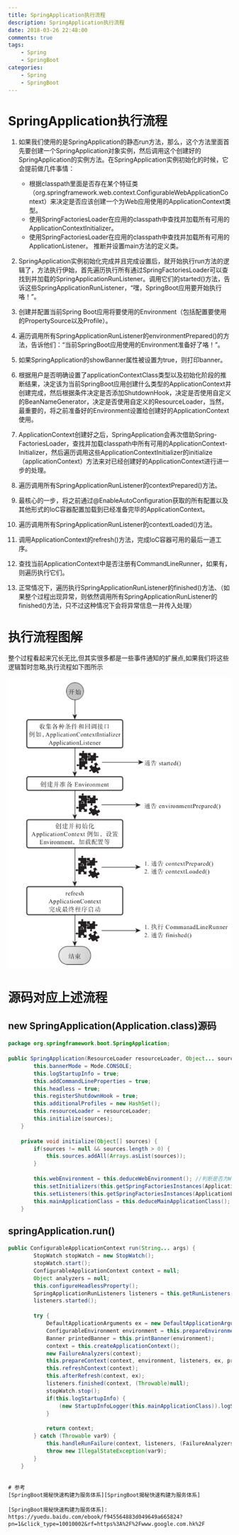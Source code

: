 ```yaml
---
title: SpringApplication执行流程
description: SpringApplication执行流程
date: 2018-03-26 22:48:00
comments: true
tags: 
    - Spring  
    - SpringBoot
categories:
    - Spring
    - SpringBoot
---
```

# SpringApplication执行流程
1. 如果我们使用的是SpringApplication的静态run方法，那么，这个方法里面首先要创建一个SpringApplication对象实例，然后调用这个创建好的SpringApplication的实例方法。在SpringApplication实例初始化的时候，它会提前做几件事情：
    - 根据classpath里面是否存在某个特征类（org.springframework.web.context.ConfigurableWebApplicationContext）来决定是否应该创建一个为Web应用使用的ApplicationContext类型。
    - 使用SpringFactoriesLoader在应用的classpath中查找并加载所有可用的ApplicationContextInitializer。
    - 使用SpringFactoriesLoader在应用的classpath中查找并加载所有可用的ApplicationListener。
推断并设置main方法的定义类。
2. SpringApplication实例初始化完成并且完成设置后，就开始执行run方法的逻辑了，方法执行伊始，首先遍历执行所有通过SpringFactoriesLoader可以查找到并加载的SpringApplicationRunListener。调用它们的started()方法，告诉这些SpringApplicationRunListener，“嘿，SpringBoot应用要开始执行咯！”。
3. 创建并配置当前Spring Boot应用将要使用的Environment（包括配置要使用的PropertySource以及Profile）。
4. 遍历调用所有SpringApplicationRunListener的environmentPrepared()的方法，告诉他们：“当前SpringBoot应用使用的Environment准备好了咯！”。
5. 如果SpringApplication的showBanner属性被设置为true，则打印banner。
6. 根据用户是否明确设置了applicationContextClass类型以及初始化阶段的推断结果，决定该为当前SpringBoot应用创建什么类型的ApplicationContext并创建完成，然后根据条件决定是否添加ShutdownHook，决定是否使用自定义的BeanNameGenerator，决定是否使用自定义的ResourceLoader，当然，最重要的，将之前准备好的Environment设置给创建好的ApplicationContext使用。
7. ApplicationContext创建好之后，SpringApplication会再次借助Spring-FactoriesLoader，查找并加载classpath中所有可用的ApplicationContext-Initializer，然后遍历调用这些ApplicationContextInitializer的initialize（applicationContext）方法来对已经创建好的ApplicationContext进行进一步的处理。

8. 遍历调用所有SpringApplicationRunListener的contextPrepared()方法。

9. 最核心的一步，将之前通过@EnableAutoConfiguration获取的所有配置以及其他形式的IoC容器配置加载到已经准备完毕的ApplicationContext。

10. 遍历调用所有SpringApplicationRunListener的contextLoaded()方法。

11. 调用ApplicationContext的refresh()方法，完成IoC容器可用的最后一道工序。

12. 查找当前ApplicationContext中是否注册有CommandLineRunner，如果有，则遍历执行它们。

13. 正常情况下，遍历执行SpringApplicationRunListener的finished()方法、（如果整个过程出现异常，则依然调用所有SpringApplicationRunListener的finished()方法，只不过这种情况下会将异常信息一并传入处理）

# 执行流程图解
整个过程看起来冗长无比,但其实很多都是一些事件通知的扩展点,如果我们将这些逻辑暂时忽略,执行流程如下图所示

![SpringBoot执行流程](/images/SpringBoot执行流程.jpg)

# 源码对应上述流程
## new SpringApplication(Application.class)源码
```java
package org.springframework.boot.SpringApplication;

public SpringApplication(ResourceLoader resourceLoader, Object... sources) {
        this.bannerMode = Mode.CONSOLE;
        this.logStartupInfo = true;
        this.addCommandLineProperties = true;
        this.headless = true;
        this.registerShutdownHook = true;
        this.additionalProfiles = new HashSet();
        this.resourceLoader = resourceLoader;
        this.initialize(sources);
    }

    private void initialize(Object[] sources) {
        if(sources != null && sources.length > 0) {
            this.sources.addAll(Arrays.asList(sources));
        }

        this.webEnvironment = this.deduceWebEnvironment(); //判断是否为Web环境 根据"javax.servlet.Servlet", "org.springframework.web.context.ConfigurableWebApplicationContext"判断 对应1-1
        this.setInitializers(this.getSpringFactoriesInstances(ApplicationContextInitializer.class)); //对应1-2
        this.setListeners(this.getSpringFactoriesInstances(ApplicationListener.class)); 
        this.mainApplicationClass = this.deduceMainApplicationClass(); //上面两行对应1-3 加载listener并推断main的定义类
    }
```
## springApplication.run()
```java
public ConfigurableApplicationContext run(String... args) {
        StopWatch stopWatch = new StopWatch();
        stopWatch.start();
        ConfigurableApplicationContext context = null;
        Object analyzers = null;
        this.configureHeadlessProperty();
        SpringApplicationRunListeners listeners = this.getRunListeners(args); //获取所有的listener 通过getSpringFactoriesInstances()方法，
        listeners.started();

        try {
            DefaultApplicationArguments ex = new DefaultApplicationArguments(args);
            ConfigurableEnvironment environment = this.prepareEnvironment(listeners, ex);
            Banner printedBanner = this.printBanner(environment);
            context = this.createApplicationContext();
            new FailureAnalyzers(context);
            this.prepareContext(context, environment, listeners, ex, printedBanner);
            this.refreshContext(context);
            this.afterRefresh(context, ex);
            listeners.finished(context, (Throwable)null);
            stopWatch.stop();
            if(this.logStartupInfo) {
                (new StartupInfoLogger(this.mainApplicationClass)).logStarted(this.getApplicationLog(), stopWatch);
            }

            return context;
        } catch (Throwable var9) {
            this.handleRunFailure(context, listeners, (FailureAnalyzers)analyzers, var9);
            throw new IllegalStateException(var9);
        }
    }
```

~~~源码对应上述过程~~

# 参考
[SpringBoot揭秘快速构建为服务体系][SpringBoot揭秘快速构建为服务体系]

[SpringBoot揭秘快速构建为服务体系]: https://yuedu.baidu.com/ebook/f945564883d049649a665824?pn=1&click_type=10010002&rf=https%3A%2F%2Fwww.google.com.hk%2F